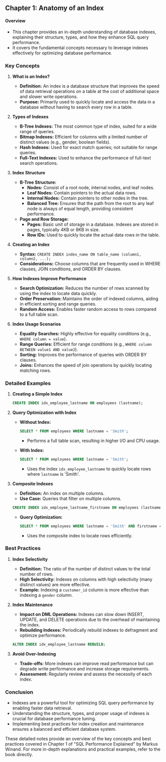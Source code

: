 ## Chapter 1: Anatomy of an Index

#### Overview
- This chapter provides an in-depth understanding of database indexes, explaining their structure, types, and how they enhance SQL query performance.
- It covers the fundamental concepts necessary to leverage indexes effectively for optimizing database performance.

### Key Concepts

1. **What is an Index?**
   - **Definition:** An index is a database structure that improves the speed of data retrieval operations on a table at the cost of additional space and slower write operations.
   - **Purpose:** Primarily used to quickly locate and access the data in a database without having to search every row in a table.

2. **Types of Indexes**
   - **B-Tree Indexes:** The most common type of index, suited for a wide range of queries.
   - **Bitmap Indexes:** Efficient for columns with a limited number of distinct values (e.g., gender, boolean fields).
   - **Hash Indexes:** Used for exact match queries; not suitable for range queries.
   - **Full-Text Indexes:** Used to enhance the performance of full-text search operations.

3. **Index Structure**
   - **B-Tree Structure:** 
     - **Nodes:** Consist of a root node, internal nodes, and leaf nodes.
     - **Leaf Nodes:** Contain pointers to the actual data rows.
     - **Internal Nodes:** Contain pointers to other nodes in the tree.
     - **Balanced Tree:** Ensures that the path from the root to any leaf node is always of equal length, providing consistent performance.
   - **Page and Row Storage:** 
     - **Pages:** Basic unit of storage in a database. Indexes are stored in pages, typically 4KB or 8KB in size.
     - **Row IDs:** Used to quickly locate the actual data rows in the table.

4. **Creating an Index**
   - **Syntax:** `CREATE INDEX index_name ON table_name (column1, column2, ...);`
   - **Considerations:** Choose columns that are frequently used in WHERE clauses, JOIN conditions, and ORDER BY clauses.

5. **How Indexes Improve Performance**
   - **Search Optimization:** Reduces the number of rows scanned by using the index to locate data quickly.
   - **Order Preservation:** Maintains the order of indexed columns, aiding in efficient sorting and range queries.
   - **Random Access:** Enables faster random access to rows compared to a full table scan.

6. **Index Usage Scenarios**
   - **Equality Searches:** Highly effective for equality conditions (e.g., `WHERE column = value`).
   - **Range Queries:** Efficient for range conditions (e.g., `WHERE column BETWEEN value1 AND value2`).
   - **Sorting:** Improves the performance of queries with ORDER BY clauses.
   - **Joins:** Enhances the speed of join operations by quickly locating matching rows.

### Detailed Examples

1. **Creating a Simple Index**
   ```sql
   CREATE INDEX idx_employee_lastname ON employees (lastname);
   ```

2. **Query Optimization with Index**
   - **Without Index:**
     ```sql
     SELECT * FROM employees WHERE lastname = 'Smith';
     ```
     - Performs a full table scan, resulting in higher I/O and CPU usage.

   - **With Index:**
     ```sql
     SELECT * FROM employees WHERE lastname = 'Smith';
     ```
     - Uses the index `idx_employee_lastname` to quickly locate rows where `lastname` is 'Smith'.

3. **Composite Indexes**
   - **Definition:** An index on multiple columns.
   - **Use Case:** Queries that filter on multiple columns.
   ```sql
   CREATE INDEX idx_employee_lastname_firstname ON employees (lastname, firstname);
   ```
   - **Query Optimization:**
     ```sql
     SELECT * FROM employees WHERE lastname = 'Smith' AND firstname = 'John';
     ```
     - Uses the composite index to locate rows efficiently.

### Best Practices

1. **Index Selectivity**
   - **Definition:** The ratio of the number of distinct values to the total number of rows.
   - **High Selectivity:** Indexes on columns with high selectivity (many distinct values) are more effective.
   - **Example:** Indexing a `customer_id` column is more effective than indexing a `gender` column.

2. **Index Maintenance**
   - **Impact on DML Operations:** Indexes can slow down INSERT, UPDATE, and DELETE operations due to the overhead of maintaining the index.
   - **Rebuilding Indexes:** Periodically rebuild indexes to defragment and optimize performance.
   ```sql
   ALTER INDEX idx_employee_lastname REBUILD;
   ```

3. **Avoid Over-Indexing**
   - **Trade-offs:** More indexes can improve read performance but can degrade write performance and increase storage requirements.
   - **Assessment:** Regularly review and assess the necessity of each index.

### Conclusion
- Indexes are a powerful tool for optimizing SQL query performance by enabling faster data retrieval.
- Understanding the structure, types, and proper usage of indexes is crucial for database performance tuning.
- Implementing best practices for index creation and maintenance ensures a balanced and efficient database system.

These detailed notes provide an overview of the key concepts and best practices covered in Chapter 1 of "SQL Performance Explained" by Markus Winand. For more in-depth explanations and practical examples, refer to the book directly.